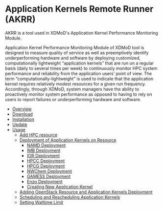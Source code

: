 Application Kernels Remote Runner (AKRR)
=========================================

AKRR is a tool used in XDMoD's Application Kernel Performance Monitoring Module.

Application Kernel Performance Monitoring Module of XDMoD tool is designed to 
measure quality of service as well as preemptively identify underperforming 
hardware and software by deploying customized, computationally lightweight 
“application kernels” that are run on a regular basis (daily to several times per week) 
to continuously monitor HPC system performance and reliability from the 
application users’ point of view. The term “computationally-lightweight” is used 
to indicate that the application kernel requires relatively modest resources for 
a given run frequency. Accordingly, through XDMoD, system managers have the 
ability to proactively monitor system performance as opposed to having to rely 
on users to report failures or underperforming hardware and software.

* [Overview](docs/index.md)
* [Download](docs/AKRR_Download.md)
* [Installation](docs/AKRR_Install.md)
* [Update](docs/AKRR_Update.md)
* [Usage](docs/AKRR_Usage.md)
  * [Add HPC resource](docs/AKRR_Add_Resource.md)
  * [Deployment of Application Kernels on Resource](docs/AKRR_Deployment_of_Application_Kernel_on_Resource.md)
    * [NAMD Deployment](docs/AKRR_NAMD_Deployment.md)
    * [IMB Deployment](docs/AKRR_IMB_Deployment.md)
    * [IOR Deployment](docs/AKRR_IOR_Deployment.md)
    * [HPCC Deployment](docs/AKRR_HPCC_Deployment.md)
    * [HPCG Deployment](docs/AKRR_HPCG_Deployment.md)
    * [NWChem Deployment](docs/AKRR_NWChem_Deployment.md)
    * [GAMESS Deployment](docs/AKRR_GAMESS_Deployment.md)
    * [Enzo Deployment](docs/AKRR_Enzo_Deployment.md)    
    * [Creating New Application Kernel](docs/AKRR_Creating_New_Application_Kernel.md)
  * [Adding OpenStack Resource and Application Kernels Deployment](docs/AKRR_Add_OpenStack_Resource_and_AppKernels.md.md)
  * [Scheduling and Rescheduling Application Kernels](docs/AKRR_Tasks_Scheduling.md)
  * [Setting Walltime Limit](docs/AKRR_Walltimelimit_Setting.md)
